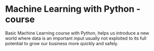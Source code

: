 # Machine Learning with Python - course
Basic Machine Learning course with Python, helps us introduce a new world where data is an important input usually not exploited to its full potential to grow our business more quickly and safely.
